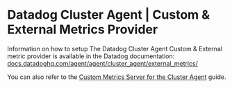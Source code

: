 # Datadog Cluster Agent | Custom & External Metrics Provider

Information on how to setup The Datadog Cluster Agent Custom & External metric provider is available in the Datadog documentation: [docs.datadoghq.com/agent/agent/cluster_agent/external_metrics/][1]

You can also refer to the [Custom Metrics Server for the Cluster Agent][2] guide.

[1]: https://docs.datadoghq.com/agent/cluster_agent/external_metrics/
[2]: https://docs.datadoghq.com/agent/guide/cluster-agent-custom-metrics-server/
